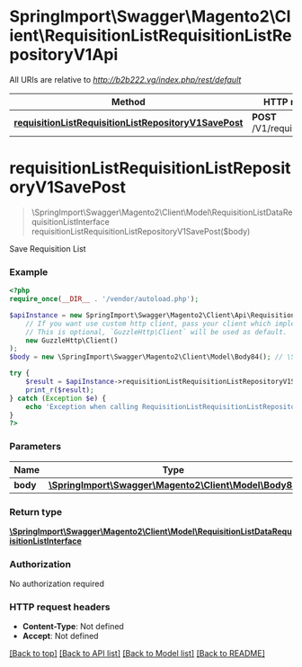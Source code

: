 # SpringImport\Swagger\Magento2\Client\RequisitionListRequisitionListRepositoryV1Api

All URIs are relative to *http://b2b222.vg/index.php/rest/default*

Method | HTTP request | Description
------------- | ------------- | -------------
[**requisitionListRequisitionListRepositoryV1SavePost**](RequisitionListRequisitionListRepositoryV1Api.md#requisitionListRequisitionListRepositoryV1SavePost) | **POST** /V1/requisition_lists | 


# **requisitionListRequisitionListRepositoryV1SavePost**
> \SpringImport\Swagger\Magento2\Client\Model\RequisitionListDataRequisitionListInterface requisitionListRequisitionListRepositoryV1SavePost($body)



Save Requisition List

### Example
```php
<?php
require_once(__DIR__ . '/vendor/autoload.php');

$apiInstance = new SpringImport\Swagger\Magento2\Client\Api\RequisitionListRequisitionListRepositoryV1Api(
    // If you want use custom http client, pass your client which implements `GuzzleHttp\ClientInterface`.
    // This is optional, `GuzzleHttp\Client` will be used as default.
    new GuzzleHttp\Client()
);
$body = new \SpringImport\Swagger\Magento2\Client\Model\Body84(); // \SpringImport\Swagger\Magento2\Client\Model\Body84 | 

try {
    $result = $apiInstance->requisitionListRequisitionListRepositoryV1SavePost($body);
    print_r($result);
} catch (Exception $e) {
    echo 'Exception when calling RequisitionListRequisitionListRepositoryV1Api->requisitionListRequisitionListRepositoryV1SavePost: ', $e->getMessage(), PHP_EOL;
}
?>
```

### Parameters

Name | Type | Description  | Notes
------------- | ------------- | ------------- | -------------
 **body** | [**\SpringImport\Swagger\Magento2\Client\Model\Body84**](../Model/Body84.md)|  | [optional]

### Return type

[**\SpringImport\Swagger\Magento2\Client\Model\RequisitionListDataRequisitionListInterface**](../Model/RequisitionListDataRequisitionListInterface.md)

### Authorization

No authorization required

### HTTP request headers

 - **Content-Type**: Not defined
 - **Accept**: Not defined

[[Back to top]](#) [[Back to API list]](../../README.md#documentation-for-api-endpoints) [[Back to Model list]](../../README.md#documentation-for-models) [[Back to README]](../../README.md)

